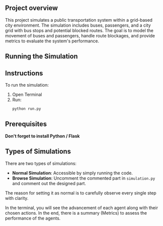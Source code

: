 ## Project overview
This project simulates a public transportation system within a grid-based city environment. The simulation includes buses, passengers, and a city grid with bus stops and potential blocked routes. The goal is to model the movement of buses and passengers, handle route blockages, and provide metrics to evaluate the system's performance.

## Running the Simulation

## Instructions
To run the simulation:
1. Open Terminal
2. Run:
   ```bash
   python run.py
   ```

## Prerequisites
**Don't forget to install Python / Flask**

## Types of Simulations
There are two types of simulations:
- **Normal Simulation**: Accessible by simply running the code.
- **Browse Simulation**: Uncomment the commented part in `simulation.py` and comment out the designed part.

The reason for setting it as normal is to carefully observe every single step with clarity. 

In the terminal, you will see the advancement of each agent along with their chosen actions. In the end, there is a summary (Metrics) to assess the performance of the agents.
